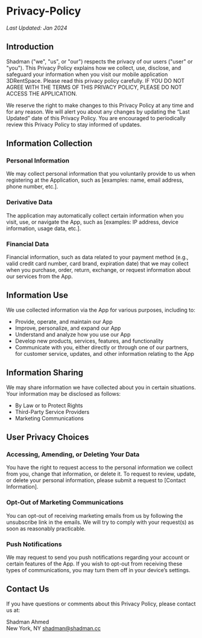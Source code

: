 # Privacy-Policy

_Last Updated: Jan 2024_

## Introduction

Shadman ("we", "us", or "our") respects the privacy of our users ("user" or "you"). This Privacy Policy explains how we collect, use, disclose, and safeguard your information when you visit our mobile application 3DRentSpace. Please read this privacy policy carefully. IF YOU DO NOT AGREE WITH THE TERMS OF THIS PRIVACY POLICY, PLEASE DO NOT ACCESS THE APPLICATION.

We reserve the right to make changes to this Privacy Policy at any time and for any reason. We will alert you about any changes by updating the “Last Updated” date of this Privacy Policy. You are encouraged to periodically review this Privacy Policy to stay informed of updates.

## Information Collection

### Personal Information

We may collect personal information that you voluntarily provide to us when registering at the Application, such as [examples: name, email address, phone number, etc.].

### Derivative Data

The application may automatically collect certain information when you visit, use, or navigate the App, such as [examples: IP address, device information, usage data, etc.].

### Financial Data

Financial information, such as data related to your payment method (e.g., valid credit card number, card brand, expiration date) that we may collect when you purchase, order, return, exchange, or request information about our services from the App.

## Information Use

We use collected information via the App for various purposes, including to:

- Provide, operate, and maintain our App
- Improve, personalize, and expand our App
- Understand and analyze how you use our App
- Develop new products, services, features, and functionality
- Communicate with you, either directly or through one of our partners, for customer service, updates, and other information relating to the App

## Information Sharing

We may share information we have collected about you in certain situations. Your information may be disclosed as follows:

- By Law or to Protect Rights
- Third-Party Service Providers
- Marketing Communications

## User Privacy Choices

### Accessing, Amending, or Deleting Your Data

You have the right to request access to the personal information we collect from you, change that information, or delete it. To request to review, update, or delete your personal information, please submit a request to [Contact Information].

### Opt-Out of Marketing Communications

You can opt-out of receiving marketing emails from us by following the unsubscribe link in the emails. We will try to comply with your request(s) as soon as reasonably practicable.

### Push Notifications

We may request to send you push notifications regarding your account or certain features of the App. If you wish to opt-out from receiving these types of communications, you may turn them off in your device’s settings.

## Contact Us

If you have questions or comments about this Privacy Policy, please contact us at:

Shadman Ahmed  
New York, NY
shadman@shadman.cc

